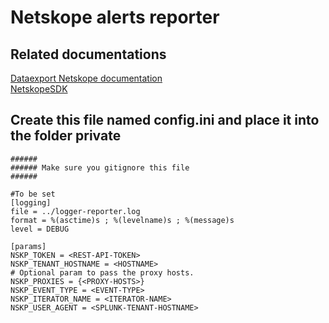 # Netskope alerts reporter
## Related documentations
[Dataexport Netskope documentation](https://docs.netskope.com/en/netskope-help/admin-console/rest-api/rest-api-v2-overview-312207/using-the-rest-api-v2-dataexport-iterator-endpoints/)<br/>
[NetskopeSDK](https://pypi.org/project/netskopesdk/)</li>

## Create this file named config.ini and place it into the folder private
```
######
###### Make sure you gitignore this file
######

#To be set
[logging]
file = ../logger-reporter.log
format = %(asctime)s ; %(levelname)s ; %(message)s
level = DEBUG

[params]
NSKP_TOKEN = <REST-API-TOKEN>
NSKP_TENANT_HOSTNAME = <HOSTNAME>
# Optional param to pass the proxy hosts.
NSKP_PROXIES = {<PROXY-HOSTS>}
NSKP_EVENT_TYPE = <EVENT-TYPE>
NSKP_ITERATOR_NAME = <ITERATOR-NAME>
NSKP_USER_AGENT = <SPLUNK-TENANT-HOSTNAME>
```